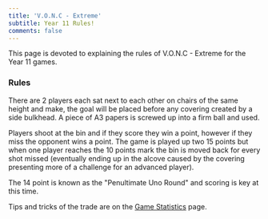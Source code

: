 ```yaml
---
title: 'V.O.N.C - Extreme'
subtitle: Year 11 Rules!
comments: false
---
```


This page is devoted to explaining the rules of V.O.N.C - Extreme for the Year 11 games.

### Rules

There are 2 players each sat next to each other on chairs of the same height and make, the goal will be placed before any covering created by a side bulkhead. A piece of A3 papers is screwed up into a firm ball and used. 

Players shoot at the bin and if they score they win a point, however if they miss the opponent wins a point. The game is played up two 15 points but when one player reaches the 10 points mark the bin is moved back for every shot missed (eventually ending up in the alcove caused by the covering presenting more of a challenge for an advanced player). 

The 14 point is known as the "Penultimate Uno Round" and scoring is key at this time. 

Tips and tricks of the trade are on the [Game Statistics](/stat) page.